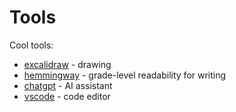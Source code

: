 # Tools
Cool tools:
* [excalidraw](https://excalidraw.com/) - drawing
* [hemmingway](https://hemingwayapp.com/) - grade-level readability for writing
* [chatgpt](https://chat.openai.com/) - AI assistant
* [vscode](https://code.visualstudio.com/) - code editor